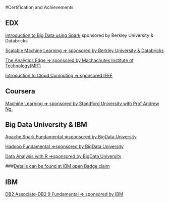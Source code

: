 #Certification and Achievements

EDX
--------------------------

[Introduction to Big Data using Spark](https://www.edx.org/course/introduction-big-data-apache-spark-uc-berkeleyx-cs100-1x):sponsored by Berkley University & Databricks

[Scalable Machine Learning  => sponsored by Berkley University & Databricks](https://www.edx.org/course/scalable-machine-learning-uc-berkeleyx-cs190-1x )

[The Analytics Edge => sponsored by Machachutes Institute of Technology(MIT)](https://www.edx.org/course/analytics-edge-mitx-15-071x-0)

[Introduction to Cloud Computing => sponsored IEEE](https://www.edx.org/course/introduction-cloud-computing-ieeex-cloudintro-x)



Coursera
---------------------------

[Machine Learning => sponsored by Standford University with Prof Andrew  Ng.](https://www.coursera.org/learn/machine-learning/home/info)


Big Data University & IBM
--------------------------

[Apache Spark Fundamental =>sponsored by BigData University](http://bigdatauniversity.com/bdu-wp/bdu-course/spark-fundamentals/)

[Hadoop Fundamental =>sponsored by BigData University](http://bigdatauniversity.com/bdu-wp/bdu-course/hadoop-fundamentals-i-version-3/)

[Data Analysis with R =>sponsored by BigData University](http://bigdatauniversity.com/bdu-wp/bdu-course/introduction-to-data-analysis-using-r/)

###[Details can be found at IBM open Badge claim ](https://www.youracclaim.com/users/kuntal-ganguly) 


IBM
-------------------------

[DB2 Associate-DB2 9 Fundamental => sponsored by IBM](http://www-03.ibm.com/certify/certs/08003503.shtml)



